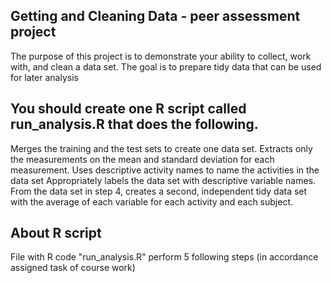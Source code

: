 ## Getting and Cleaning Data - peer assessment project

The purpose of this project is to demonstrate your ability to collect, work with, and clean a data set. The goal is to prepare tidy data that can be used for later analysis

## You should create one R script called run_analysis.R that does the following.

Merges the training and the test sets to create one data set.
Extracts only the measurements on the mean and standard deviation for each measurement.
Uses descriptive activity names to name the activities in the data set
Appropriately labels the data set with descriptive variable names.
From the data set in step 4, creates a second, independent tidy data set with the average of each variable for each activity and each subject.

## About R script
File with R code "run_analysis.R" perform 5 following steps (in accordance assigned task of course work)
